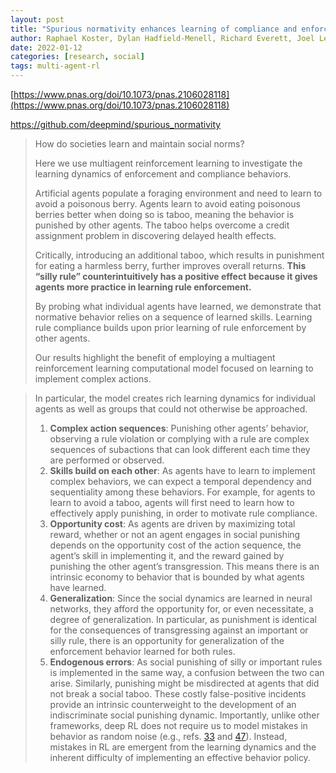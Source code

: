```yaml
---
layout: post
title: "Spurious normativity enhances learning of compliance and enforcement behavior in artificial agents"
author: Raphael Koster, Dylan Hadfield-Menell, Richard Everett, Joel Leibo, et al.
date: 2022-01-12
categories: [research, social]
tags: multi-agent-rl
---
```


[https://www.pnas.org/doi/10.1073/pnas.2106028118](https://www.pnas.org/doi/10.1073/pnas.2106028118)

https://github.com/deepmind/spurious_normativity

> How do societies learn and maintain social norms? 
>
> Here we use multiagent reinforcement learning to investigate the learning dynamics of enforcement and compliance behaviors. 
>
> Artificial agents populate a foraging environment and need to learn to avoid a poisonous berry. Agents learn to avoid eating poisonous berries better when doing so is taboo, meaning the behavior is punished by other agents. The taboo helps overcome a credit assignment problem in discovering delayed health effects. 
>
> Critically, introducing an additional taboo, which results in punishment for eating a harmless berry, further improves overall returns. **This “silly rule” counterintuitively has a positive effect because it gives agents more practice in learning rule enforcement.** 
>
> By probing what individual agents have learned, we demonstrate that normative behavior relies on a sequence of learned skills. Learning rule compliance builds upon prior learning of rule enforcement by other agents. 
>
> Our results highlight the benefit of employing a multiagent reinforcement learning computational model focused on learning to implement complex actions.

> In particular, the model creates rich learning dynamics for individual agents as well as groups that could not otherwise be approached.
>
> 1. **Complex action sequences**: Punishing other agents’ behavior, observing a rule violation or complying with a rule are complex sequences of subactions that can look different each time they are performed or observed.
> 2. **Skills build on each other**: As agents have to learn to implement complex behaviors, we can expect a temporal dependency and sequentiality among these behaviors. For example, for agents to learn to avoid a taboo, agents will first need to learn how to effectively apply punishing, in order to motivate rule compliance.
> 3. **Opportunity cost**: As agents are driven by maximizing total reward, whether or not an agent engages in social punishing depends on the opportunity cost of the action sequence, the agent’s skill in implementing it, and the reward gained by punishing the other agent’s transgression. This means there is an intrinsic economy to behavior that is bounded by what agents have learned.
> 4. **Generalization**: Since the social dynamics are learned in neural networks, they afford the opportunity for, or even necessitate, a degree of generalization. In particular, as punishment is identical for the consequences of transgressing against an important or silly rule, there is an opportunity for generalization of the enforcement behavior learned for both rules.
> 5. **Endogenous errors**: As social punishing of silly or important rules is implemented in the same way, a confusion between the two can arise. Similarly, punishing might be misdirected at agents that did not break a social taboo. These costly false-positive incidents provide an intrinsic counterweight to the development of an indiscriminate social punishing dynamic. Importantly, unlike other frameworks, deep RL does not require us to model mistakes in behavior as random noise (e.g., refs. [33](https://www.pnas.org/doi/10.1073/pnas.2106028118#core-r33) and [47](https://www.pnas.org/doi/10.1073/pnas.2106028118#core-r47)). Instead, mistakes in RL are emergent from the learning dynamics and the inherent difficulty of implementing an effective behavior policy.
